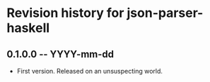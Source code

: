 # Revision history for json-parser-haskell

## 0.1.0.0 -- YYYY-mm-dd

* First version. Released on an unsuspecting world.
